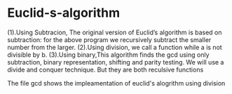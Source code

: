 # Euclid-s-algorithm
(1).Using Subtracion,
The original version of Euclid’s algorithm is based on subtraction: for the above program we recursively subtract the smaller number from the larger.
(2).Using division, we call a function while a is not
divisible by b.
(3).Using binary,This algorithm finds the gcd using only subtraction, binary representation, shifting and parity testing. We will use a divide and conquer technique.
But they are both reculsive functions


The file gcd shows the impleamentation of euclid's alogrithm using division 
